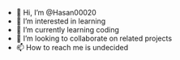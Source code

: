 - 👋 Hi, I’m @Hasan00020
- 👀 I’m interested in learning
- 🌱 I’m currently learning coding
- 💞️ I’m looking to collaborate on related projects
- 📫 How to reach me is undecided

<!---
Hasan00020/Hasan00020 is a ✨ special ✨ repository because its `README.md` (this file) appears on your GitHub profile.
You can click the Preview link to take a look at your changes.
--->
